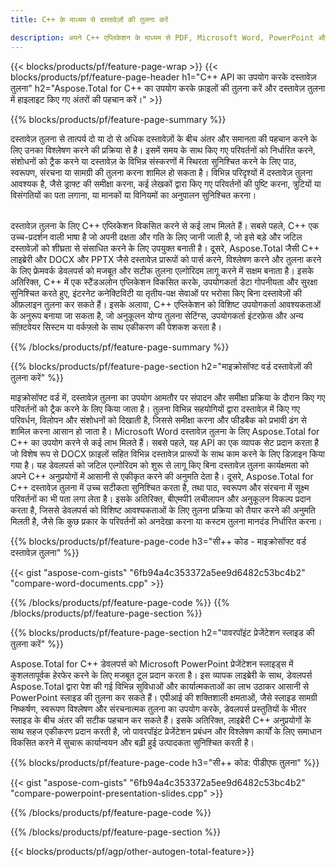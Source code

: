 ```yaml
---
title: C++ के माध्यम से दस्तावेज़ों की तुलना करें 

description: अपने C++ एप्लिकेशन के माध्यम से PDF, Microsoft Word, PowerPoint और Excel फ़ाइलों की तुलना करें। हाइलाइट किए गए तुलना परिणाम प्राप्त करें।
---
```


{{< blocks/products/pf/feature-page-wrap >}}
{{< blocks/products/pf/feature-page-header h1="C++ API का उपयोग करके दस्तावेज़ तुलना" h2="Aspose.Total for C++ का उपयोग करके फ़ाइलों की तुलना करें और दस्तावेज़ तुलना में हाइलाइट किए गए अंतरों की पहचान करें।" >}}

{{% blocks/products/pf/feature-page-summary %}}

दस्तावेज़ तुलना से तात्पर्य दो या दो से अधिक दस्तावेज़ों के बीच अंतर और समानता की पहचान करने के लिए उनका विश्लेषण करने की प्रक्रिया से है। इसमें समय के साथ किए गए परिवर्तनों को निर्धारित करने, संशोधनों को ट्रैक करने या दस्तावेज़ के विभिन्न संस्करणों में स्थिरता सुनिश्चित करने के लिए पाठ, स्वरूपण, संरचना या सामग्री की तुलना करना शामिल हो सकता है। विभिन्न परिदृश्यों में दस्तावेज़ तुलना आवश्यक है, जैसे ड्राफ्ट की समीक्षा करना, कई लेखकों द्वारा किए गए परिवर्तनों की पुष्टि करना, त्रुटियों या विसंगतियों का पता लगाना, या मानकों या विनियमों का अनुपालन सुनिश्चित करना।<br /><br />

दस्तावेज़ तुलना के लिए C++ एप्लिकेशन विकसित करने से कई लाभ मिलते हैं। सबसे पहले, C++ एक उच्च-प्रदर्शन वाली भाषा है जो अपनी दक्षता और गति के लिए जानी जाती है, जो इसे बड़े और जटिल दस्तावेज़ों को शीघ्रता से संसाधित करने के लिए उपयुक्त बनाती है। दूसरे, Aspose.Total जैसी C++ लाइब्रेरी और DOCX और PPTX जैसे दस्तावेज़ प्रारूपों को पार्स करने, विश्लेषण करने और तुलना करने के लिए फ्रेमवर्क डेवलपर्स को मजबूत और सटीक तुलना एल्गोरिदम लागू करने में सक्षम बनाता है। इसके अतिरिक्त, C++ में एक स्टैंडअलोन एप्लिकेशन विकसित करके, उपयोगकर्ता डेटा गोपनीयता और सुरक्षा सुनिश्चित करते हुए, इंटरनेट कनेक्टिविटी या तृतीय-पक्ष सेवाओं पर भरोसा किए बिना दस्तावेज़ों की ऑफ़लाइन तुलना कर सकते हैं। इसके अलावा, C++ एप्लिकेशन को विशिष्ट उपयोगकर्ता आवश्यकताओं के अनुरूप बनाया जा सकता है, जो अनुकूलन योग्य तुलना सेटिंग्स, उपयोगकर्ता इंटरफ़ेस और अन्य सॉफ़्टवेयर सिस्टम या वर्कफ़्लो के साथ एकीकरण की पेशकश करता है।

{{% /blocks/products/pf/feature-page-summary  %}}

{{% blocks/products/pf/feature-page-section  h2="माइक्रोसॉफ्ट वर्ड दस्तावेज़ों की तुलना करें" %}}

माइक्रोसॉफ्ट वर्ड में, दस्तावेज़ तुलना का उपयोग आमतौर पर संपादन और समीक्षा प्रक्रिया के दौरान किए गए परिवर्तनों को ट्रैक करने के लिए किया जाता है। तुलना विभिन्न सहयोगियों द्वारा दस्तावेज़ में किए गए परिवर्धन, विलोपन और संशोधनों को दिखाती है, जिससे समीक्षा करना और फीडबैक को प्रभावी ढंग से शामिल करना आसान हो जाता है। Microsoft Word दस्तावेज़ तुलना के लिए Aspose.Total for C++ का उपयोग करने से कई लाभ मिलते हैं। सबसे पहले, यह API का एक व्यापक सेट प्रदान करता है जो विशेष रूप से DOCX फ़ाइलों सहित विभिन्न दस्तावेज़ प्रारूपों के साथ काम करने के लिए डिज़ाइन किया गया है। यह डेवलपर्स को जटिल एल्गोरिदम को शुरू से लागू किए बिना दस्तावेज़ तुलना कार्यक्षमता को अपने C++ अनुप्रयोगों में आसानी से एकीकृत करने की अनुमति देता है। दूसरे, Aspose.Total for C++ दस्तावेज़ तुलना में उच्च सटीकता सुनिश्चित करता है, तथा पाठ, स्वरूपण और संरचना में सूक्ष्म परिवर्तनों का भी पता लगा लेता है। इसके अतिरिक्त, बीएमपी1 लचीलापन और अनुकूलन विकल्प प्रदान करता है, जिससे डेवलपर्स को विशिष्ट आवश्यकताओं के लिए तुलना प्रक्रिया को तैयार करने की अनुमति मिलती है, जैसे कि कुछ प्रकार के परिवर्तनों को अनदेखा करना या कस्टम तुलना मानदंड निर्धारित करना। 

{{% blocks/products/pf/feature-page-code h3="सी++ कोड - माइक्रोसॉफ्ट वर्ड दस्तावेज़ तुलना" %}}

{{< gist "aspose-com-gists" "6fb94a4c353372a5ee9d6482c53bc4b2" "compare-word-documents.cpp" >}}

{{% /blocks/products/pf/feature-page-code  %}}
{{% /blocks/products/pf/feature-page-section %}}

{{% blocks/products/pf/feature-page-section  h2="पावरपॉइंट प्रेजेंटेशन स्लाइड की तुलना करें" %}}

Aspose.Total for C++ डेवलपर्स को Microsoft PowerPoint प्रेजेंटेशन स्लाइड्स में कुशलतापूर्वक हेरफेर करने के लिए मजबूत टूल प्रदान करता है। इस व्यापक लाइब्रेरी के साथ, डेवलपर्स Aspose.Total द्वारा पेश की गई विभिन्न सुविधाओं और कार्यात्मकताओं का लाभ उठाकर आसानी से PowerPoint स्लाइड की तुलना कर सकते हैं। एपीआई की शक्तिशाली क्षमताओं, जैसे स्लाइड सामग्री निष्कर्षण, स्वरूपण विश्लेषण और संरचनात्मक तुलना का उपयोग करके, डेवलपर्स प्रस्तुतियों के भीतर स्लाइड के बीच अंतर की सटीक पहचान कर सकते हैं। इसके अतिरिक्त, लाइब्रेरी C++ अनुप्रयोगों के साथ सहज एकीकरण प्रदान करती है, जो पावरपॉइंट प्रेजेंटेशन प्रबंधन और विश्लेषण कार्यों के लिए समाधान विकसित करने में सुचारू कार्यान्वयन और बढ़ी हुई उत्पादकता सुनिश्चित करती है।

{{% blocks/products/pf/feature-page-code h3="सी++ कोड: पीडीएफ तुलना" %}}

{{< gist "aspose-com-gists" "6fb94a4c353372a5ee9d6482c53bc4b2" "compare-powerpoint-presentation-slides.cpp" >}}

{{% /blocks/products/pf/feature-page-code  %}}

{{% /blocks/products/pf/feature-page-section %}}

{{< blocks/products/pf/agp/other-autogen-total-feature>}}
